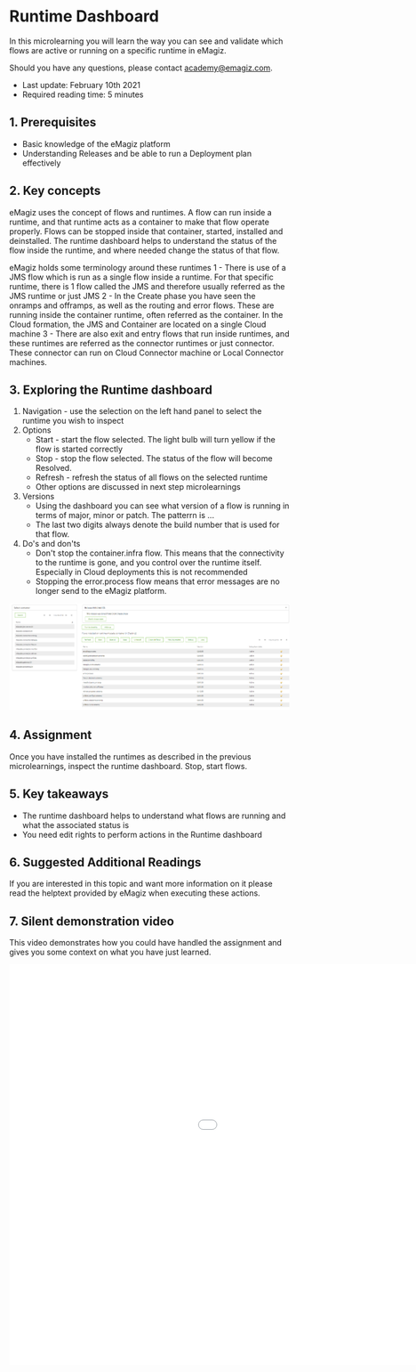 # Runtime Dashboard

In this microlearning you will learn the way you can see and validate which flows are active or running on a specific runtime in eMagiz. 

Should you have any questions, please contact academy@emagiz.com.

- Last update: February 10th 2021
- Required reading time: 5 minutes

## 1. Prerequisites
- Basic knowledge of the eMagiz platform
- Understanding Releases and be able to run a Deployment plan effectively


## 2. Key concepts
eMagiz uses the concept of flows and runtimes. A flow can run inside a runtime, and that runtime acts as a container to make that flow operate properly. Flows can be stopped inside that container, started, installed and deinstalled. The runtime dashboard helps to understand the status of the flow inside the runtime, and where needed change the status of that flow.

eMagiz holds some terminology around these runtimes
1 - There is use of a JMS flow which is run as a single flow inside a runtime. For that specific runtime, there is 1 flow called the JMS and therefore usually referred as the JMS runtime or just JMS
2 - In the Create phase you have seen the onramps and offramps, as well as the routing and error flows. These are running inside the container runtime, often referred as the container. In the Cloud formation, the JMS and Container are located on a single Cloud machine
3 - There are also exit and entry flows that run inside runtimes, and these runtimes are referred as the connector runtimes or just connector. These connector can run on Cloud Connector machine or Local Connector machines.

## 3. Exploring the Runtime dashboard

1. Navigation - use the selection on the left hand panel to select the runtime you wish to inspect
2. Options
	- Start - start the flow selected. The light bulb will turn yellow if the flow is started correctly
	- Stop - stop the flow selected. The status of the flow will become Resolved.
	- Refresh - refresh the status of all flows on the selected runtime 
	- Other options are discussed in next step microlearnings
3. Versions
	- Using the dashboard you can see what version of a flow is running in terms of major, minor or patch. The patterrn is <major>.<minor>.<patch>. 
	- The last two digits always denote the build number that is used for that flow.
4. Do's and don'ts
	- Don't stop the container.infra flow. This means that the connectivity to the runtime is gone, and you control over the runtime itself. Especially in Cloud deployments this is not recommended
	- Stopping the error.process flow means that error messages are no longer send to the eMagiz platform. 
	
<p align="center"><img src="../../img/microlearning/crashcourse-platform-deploy-runtime-dashboard-pic1.png"></p>


## 4. Assignment
Once you have installed the runtimes as described in the previous microlearnings, inspect the runtime dashboard. Stop, start flows.


## 5. Key takeaways

- The runtime dashboard helps to understand what flows are running and what the associated status is
- You need edit rights to perform actions in the Runtime dashboard


## 6. Suggested Additional Readings

If you are interested in this topic and want more information on it please read the helptext provided by eMagiz when executing these actions.

## 7. Silent demonstration video

This video demonstrates how you could have handled the assignment and gives you some context on what you have just learned.

<iframe width="1280" height="720" src="../../vid/microlearning/crashcourse-platform-deploy-runtime-dashboard.mp4" frameborder="0" allow="accelerometer; autoplay; clipboard-write; encrypted-media; gyroscope; picture-in-picture" allowfullscreen></iframe>